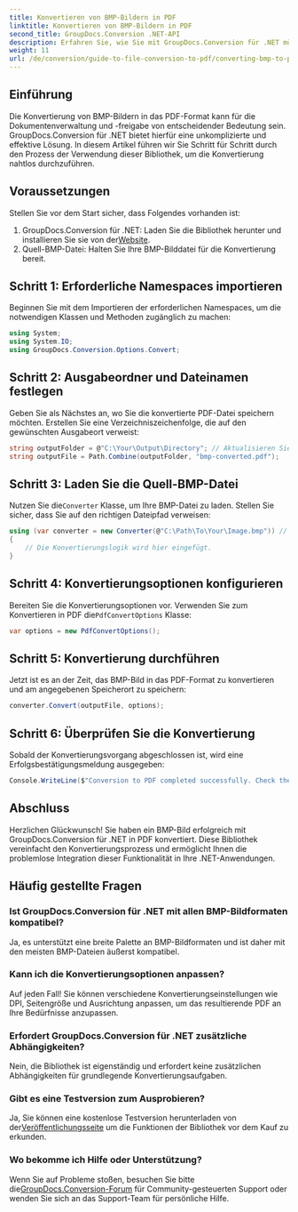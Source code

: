 ```yaml
---
title: Konvertieren von BMP-Bildern in PDF
linktitle: Konvertieren von BMP-Bildern in PDF
second_title: GroupDocs.Conversion .NET-API
description: Erfahren Sie, wie Sie mit GroupDocs.Conversion für .NET mühelos BMP-Bilder in das PDF-Format konvertieren. Dieses umfassende Schritt-für-Schritt-Tutorial behandelt Voraussetzungen, Quelldateiverwaltung und Anpassungsoptionen.
weight: 11
url: /de/conversion/guide-to-file-conversion-to-pdf/converting-bmp-to-pdf/
---
```

## Einführung

Die Konvertierung von BMP-Bildern in das PDF-Format kann für die Dokumentenverwaltung und -freigabe von entscheidender Bedeutung sein. GroupDocs.Conversion für .NET bietet hierfür eine unkomplizierte und effektive Lösung. In diesem Artikel führen wir Sie Schritt für Schritt durch den Prozess der Verwendung dieser Bibliothek, um die Konvertierung nahtlos durchzuführen.

## Voraussetzungen

Stellen Sie vor dem Start sicher, dass Folgendes vorhanden ist:

1.  GroupDocs.Conversion für .NET: Laden Sie die Bibliothek herunter und installieren Sie sie von der[Website](https://releases.groupdocs.com/conversion/net/).
2. Quell-BMP-Datei: Halten Sie Ihre BMP-Bilddatei für die Konvertierung bereit.

## Schritt 1: Erforderliche Namespaces importieren

Beginnen Sie mit dem Importieren der erforderlichen Namespaces, um die notwendigen Klassen und Methoden zugänglich zu machen:

```csharp
using System;
using System.IO;
using GroupDocs.Conversion.Options.Convert;
```

## Schritt 2: Ausgabeordner und Dateinamen festlegen

Geben Sie als Nächstes an, wo Sie die konvertierte PDF-Datei speichern möchten. Erstellen Sie eine Verzeichniszeichenfolge, die auf den gewünschten Ausgabeort verweist:

```csharp
string outputFolder = @"C:\Your\Output\Directory"; // Aktualisieren Sie mit Ihrem Verzeichnispfad
string outputFile = Path.Combine(outputFolder, "bmp-converted.pdf");
```

## Schritt 3: Laden Sie die Quell-BMP-Datei

 Nutzen Sie die`Converter` Klasse, um Ihre BMP-Datei zu laden. Stellen Sie sicher, dass Sie auf den richtigen Dateipfad verweisen:

```csharp
using (var converter = new Converter(@"C:\Path\To\Your\Image.bmp")) // Aktualisieren Sie mit Ihrem BMP-Dateipfad
{
    // Die Konvertierungslogik wird hier eingefügt.
}
```

## Schritt 4: Konvertierungsoptionen konfigurieren

 Bereiten Sie die Konvertierungsoptionen vor. Verwenden Sie zum Konvertieren in PDF die`PdfConvertOptions` Klasse:

```csharp
var options = new PdfConvertOptions();
```

## Schritt 5: Konvertierung durchführen

Jetzt ist es an der Zeit, das BMP-Bild in das PDF-Format zu konvertieren und am angegebenen Speicherort zu speichern:

```csharp
converter.Convert(outputFile, options);
```

## Schritt 6: Überprüfen Sie die Konvertierung

Sobald der Konvertierungsvorgang abgeschlossen ist, wird eine Erfolgsbestätigungsmeldung ausgegeben:

```csharp
Console.WriteLine($"Conversion to PDF completed successfully. Check the output in: {outputFolder}");
```

## Abschluss

Herzlichen Glückwunsch! Sie haben ein BMP-Bild erfolgreich mit GroupDocs.Conversion für .NET in PDF konvertiert. Diese Bibliothek vereinfacht den Konvertierungsprozess und ermöglicht Ihnen die problemlose Integration dieser Funktionalität in Ihre .NET-Anwendungen.

## Häufig gestellte Fragen

### Ist GroupDocs.Conversion für .NET mit allen BMP-Bildformaten kompatibel?

Ja, es unterstützt eine breite Palette an BMP-Bildformaten und ist daher mit den meisten BMP-Dateien äußerst kompatibel.

### Kann ich die Konvertierungsoptionen anpassen?

Auf jeden Fall! Sie können verschiedene Konvertierungseinstellungen wie DPI, Seitengröße und Ausrichtung anpassen, um das resultierende PDF an Ihre Bedürfnisse anzupassen.

### Erfordert GroupDocs.Conversion für .NET zusätzliche Abhängigkeiten?

Nein, die Bibliothek ist eigenständig und erfordert keine zusätzlichen Abhängigkeiten für grundlegende Konvertierungsaufgaben.

### Gibt es eine Testversion zum Ausprobieren?

 Ja, Sie können eine kostenlose Testversion herunterladen von der[Veröffentlichungsseite](https://releases.groupdocs.com/) um die Funktionen der Bibliothek vor dem Kauf zu erkunden.

### Wo bekomme ich Hilfe oder Unterstützung?

Wenn Sie auf Probleme stoßen, besuchen Sie bitte die[GroupDocs.Conversion-Forum](https://forum.groupdocs.com/c/conversion/11) für Community-gesteuerten Support oder wenden Sie sich an das Support-Team für persönliche Hilfe.